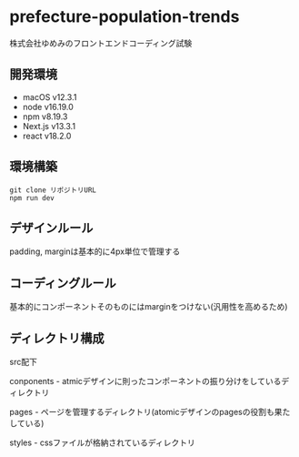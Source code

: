 # prefecture-population-trends
株式会社ゆめみのフロントエンドコーディング試験

## 開発環境
- macOS v12.3.1
- node v16.19.0
- npm v8.19.3
- Next.js v13.3.1
- react v18.2.0

## 環境構築
```
git clone リポジトリURL
npm run dev
```

## デザインルール
padding, marginは基本的に4px単位で管理する

## コーディングルール
基本的にコンポーネントそのものにはmarginをつけない(汎用性を高めるため)

## ディレクトリ構成

src配下

conponents - atmicデザインに則ったコンポーネントの振り分けをしているディレクトリ

pages - ページを管理するディレクトリ(atomicデザインのpagesの役割も果たしている)

styles - cssファイルが格納されているディレクトリ
